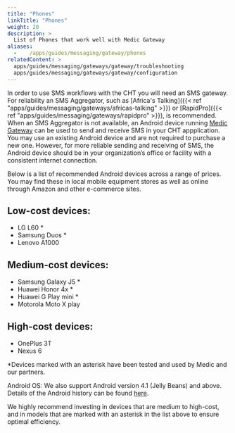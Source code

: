 ```yaml
---
title: "Phones"
linkTitle: "Phones"
weight: 20
description: >
  List of Phones that work well with Medic Gateway
aliases:
  -    /apps/guides/messaging/gateway/phones
relatedContent: >
  apps/guides/messaging/gateways/gateway/troubleshooting
  apps/guides/messaging/gateways/gateway/configuration
---
```


In order to use SMS workflows with the CHT you will need an SMS gateway. For reliability an SMS Aggregator, such as [Africa's Talking]({{< ref "apps/guides/messaging/gateways/africas-talking" >}}) or [RapidPro]({{< ref "apps/guides/messaging/gateways/rapidpro" >}}), is recommended. When an SMS Aggregator is not available, an Android device running [Medic Gateway](https://github.com/medic/medic-gateway) can be used to send and receive SMS in your CHT appplication. You may use an existing Android device and are not required to purchase a new one. However, for more reliable sending and receiving of SMS, the Android device should be in your organization’s office or facility with a consistent internet connection.

Below is a list of recommended Android devices across a range of prices. You may find these in local mobile equipment stores as well as online through Amazon and other e-commerce sites. 

## Low-cost devices:
- LG L60 *
- Samsung Duos *
- Lenovo A1000

## Medium-cost devices:
- Samsung Galaxy J5 *
- Huawei Honor 4x *
- Huawei G Play mini *
- Motorola Moto X play

## High-cost devices:
- OnePlus 3T
- Nexus 6

*Devices marked with an asterisk have been tested and used by Medic and our partners.

Android OS: We also support Android version 4.1 (Jelly Beans) and above. Details of the Android history can be found [here](https://en.wikipedia.org/wiki/Android_version_history). 

We highly recommend investing in devices that are medium to high-cost, and in models that are marked with an asterisk in the list above to ensure optimal efficiency.  
